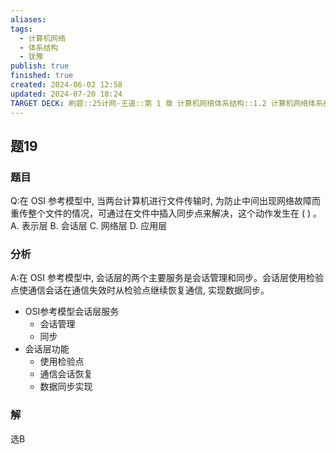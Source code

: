 ```yaml
---
aliases: 
tags:
  - 计算机网络
  - 体系结构
  - 犹豫
publish: true
finished: true
created: 2024-06-02 12:58
updated: 2024-07-20 18:24
TARGET DECK: 刷题::25计网-王道::第 1 章 计算机网络体系结构::1.2 计算机网络体系结构与参考模型::题19
---
```


## 题19
### 题目
Q:在 OSI 参考模型中, 当两台计算机进行文件传输时, 为防止中间出现网络故障而重传整个文件的情况，可通过在文件中插入同步点来解决，这个动作发生在 ( ) 。
A. 表示层 B. 会话层 C. 网络层 D. 应用层
### 分析
A:在 OSI 参考模型中, 会话层的两个主要服务是会话管理和同步。会话层使用检验点使通信会话在通信失效时从检验点继续恢复通信, 实现数据同步。
- OSI参考模型会话层服务
  - 会话管理
  - 同步
- 会话层功能
  - 使用检验点
  - 通信会话恢复
  - 数据同步实现
### 解
选B

